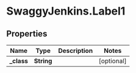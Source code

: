 # SwaggyJenkins.Label1

## Properties
Name | Type | Description | Notes
------------ | ------------- | ------------- | -------------
**_class** | **String** |  | [optional] 


